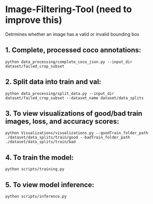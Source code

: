 # Image-Filtering-Tool (need to improve this)
Detrmines whether an image has a valid or invalid bounding box 

## 1. Complete, processed coco annotations: 

```
python data_processing/complete_coco_json.py --input_dir dataset/failed_crop_subset
```

## 2. Split data into train and val:

```
python data_processing/split_data.py --input_dir dataset/failed_crop_subset --dataset_name dataset/data_splits
```

## 3. To view visualizations of good/bad train images, loss, and accuracy scores:

```
python Visualizations/visualizations.py --goodTrain_folder_path ./dataset/data_splits/train/good --badTrain_folder_path ./dataset/data_splits/train/bad
```

## 4. To train the model:
```
python scripts/training.py
```

## 5. To view model inference:
```
python scripts/inference.py
```
